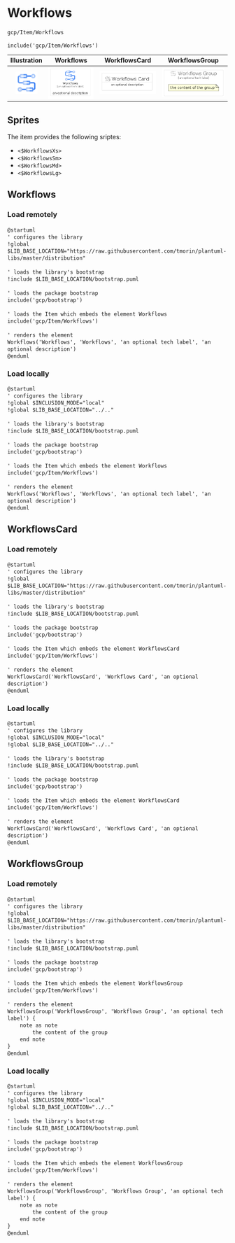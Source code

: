 # Workflows


```text
gcp/Item/Workflows
```

```text
include('gcp/Item/Workflows')
```



| Illustration | Workflows | WorkflowsCard | WorkflowsGroup |
| :---: | :---: | :---: | :---: |
| ![illustration for Illustration](../../gcp/Item/Workflows.png) | ![illustration for Workflows](../../gcp/Item/Workflows.Local.png) | ![illustration for WorkflowsCard](../../gcp/Item/WorkflowsCard.Local.png) | ![illustration for WorkflowsGroup](../../gcp/Item/WorkflowsGroup.Local.png) |



## Sprites
The item provides the following sriptes:

- `<$WorkflowsXs>`
- `<$WorkflowsSm>`
- `<$WorkflowsMd>`
- `<$WorkflowsLg>`





## Workflows

### Load remotely
```plantuml
@startuml
' configures the library
!global $LIB_BASE_LOCATION="https://raw.githubusercontent.com/tmorin/plantuml-libs/master/distribution"

' loads the library's bootstrap
!include $LIB_BASE_LOCATION/bootstrap.puml

' loads the package bootstrap
include('gcp/bootstrap')

' loads the Item which embeds the element Workflows
include('gcp/Item/Workflows')

' renders the element
Workflows('Workflows', 'Workflows', 'an optional tech label', 'an optional description')
@enduml
```

### Load locally
```plantuml
@startuml
' configures the library
!global $INCLUSION_MODE="local"
!global $LIB_BASE_LOCATION="../.."

' loads the library's bootstrap
!include $LIB_BASE_LOCATION/bootstrap.puml

' loads the package bootstrap
include('gcp/bootstrap')

' loads the Item which embeds the element Workflows
include('gcp/Item/Workflows')

' renders the element
Workflows('Workflows', 'Workflows', 'an optional tech label', 'an optional description')
@enduml
```

## WorkflowsCard

### Load remotely
```plantuml
@startuml
' configures the library
!global $LIB_BASE_LOCATION="https://raw.githubusercontent.com/tmorin/plantuml-libs/master/distribution"

' loads the library's bootstrap
!include $LIB_BASE_LOCATION/bootstrap.puml

' loads the package bootstrap
include('gcp/bootstrap')

' loads the Item which embeds the element WorkflowsCard
include('gcp/Item/Workflows')

' renders the element
WorkflowsCard('WorkflowsCard', 'Workflows Card', 'an optional description')
@enduml
```

### Load locally
```plantuml
@startuml
' configures the library
!global $INCLUSION_MODE="local"
!global $LIB_BASE_LOCATION="../.."

' loads the library's bootstrap
!include $LIB_BASE_LOCATION/bootstrap.puml

' loads the package bootstrap
include('gcp/bootstrap')

' loads the Item which embeds the element WorkflowsCard
include('gcp/Item/Workflows')

' renders the element
WorkflowsCard('WorkflowsCard', 'Workflows Card', 'an optional description')
@enduml
```

## WorkflowsGroup

### Load remotely
```plantuml
@startuml
' configures the library
!global $LIB_BASE_LOCATION="https://raw.githubusercontent.com/tmorin/plantuml-libs/master/distribution"

' loads the library's bootstrap
!include $LIB_BASE_LOCATION/bootstrap.puml

' loads the package bootstrap
include('gcp/bootstrap')

' loads the Item which embeds the element WorkflowsGroup
include('gcp/Item/Workflows')

' renders the element
WorkflowsGroup('WorkflowsGroup', 'Workflows Group', 'an optional tech label') {
    note as note
        the content of the group
    end note
}
@enduml
```

### Load locally
```plantuml
@startuml
' configures the library
!global $INCLUSION_MODE="local"
!global $LIB_BASE_LOCATION="../.."

' loads the library's bootstrap
!include $LIB_BASE_LOCATION/bootstrap.puml

' loads the package bootstrap
include('gcp/bootstrap')

' loads the Item which embeds the element WorkflowsGroup
include('gcp/Item/Workflows')

' renders the element
WorkflowsGroup('WorkflowsGroup', 'Workflows Group', 'an optional tech label') {
    note as note
        the content of the group
    end note
}
@enduml
```

